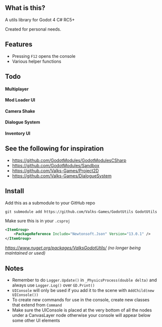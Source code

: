 ## What is this?
A utils library for Godot 4 C# RC5+

Created for personal needs.

## Features
- Pressing `F12` opens the console
- Various helper functions

## Todo
#### Multiplayer
#### Mod Loader UI
#### Camera Shake
#### Dialogue System
#### Inventory UI

## See the following for inspiration
- https://github.com/GodotModules/GodotModulesCSharp
- https://github.com/GodotModules/Sandbox
- https://github.com/Valks-Games/Project2D
- https://github.com/Valks-Games/DialogueSystem

## Install
Add this as a submodule to your GitHub repo
```
git submodule add https://github.com/Valks-Games/GodotUtils GodotUtils
```

Make sure this is in your `.csproj`
```xml
<ItemGroup>
	<PackageReference Include="Newtonsoft.Json" Version="13.0.1" />
</ItemGroup>
```

*https://www.nuget.org/packages/ValksGodotUtils/ (no longer being maintained or used)*

## Notes
- Remember to do `Logger.Update()` in `_PhysicsProcess(double delta)` and always use `Logger.Log()` over `GD.Print()`
- `UIConsole` will only be used if you add it to the scene with `AddChild(new UIConsole())`
- To create new commands for use in the console, create new classes that extend from `Command`
- Make sure the UIConsole is placed at the very bottom of all the nodes under a CanvasLayer node otherwise your console will appear below some other UI elements
